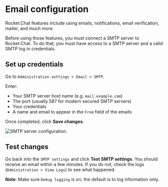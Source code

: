 # Email configuration

Rocket.Chat features include using emails, notifications, email verification, mailer, and much more.

Before using those features, you must connect a SMTP server to Rocket.Chat. To do that, you must have access to a SMTP server and a valid SMTP log in credentials.

## Set up credentials

Go to ``Administration settings > Email > SMTP``.

Enter:

- Your SMTP server host name (e.g. `mail.example.com`)
- The port (usually 587 for modern secured SMTP servers)
- Your credentials
- A name and email to appear in the `From` field of the emails

Once completed, click **Save changes**.

![SMTP server configuration.](https://user-images.githubusercontent.com/20342522/53436704-a4989080-39b0-11e9-8ea6-f320affc798f.png)

## Test changes

Go back into the `SMTP settings` and click **Test SMTP settings**. You should receive an email within a few minutes. If you do not, check the logs (`Administration > View Logs`) to see what happened.

**Note**: Make sure `Debug logging` is on; the default is to log information only.
